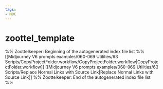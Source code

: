 ```yaml
---
tags: 
- MOC
---
```

# zoottel_template



%% Zoottelkeeper: Beginning of the autogenerated index file list  %%
 [[Midjourney V6 prompts examples/060-069 Utilities/63 Scripts/CopyProjectFolder.workflow/CopyProjectFolder.workflow|CopyProjectFolder.workflow]]
 [[Midjourney V6 prompts examples/060-069 Utilities/63 Scripts/Replace Normal Links with Source Link|Replace Normal Links with Source Link]]
%% Zoottelkeeper: End of the autogenerated index file list  %%

